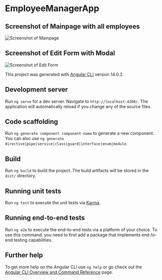 # EmployeeManagerApp

## Screenshot of Mainpage with all employees

![Screenshot of Mainpage](https://user-images.githubusercontent.com/87907988/180889475-994acf35-5fef-43c4-8cb9-c6855d72a182.png)

## Screenshot of Edit Form with Modal

![Screenshot of Edit Form](https://user-images.githubusercontent.com/87907988/180889941-234b74a3-ba1a-40f4-aadb-e21493c55435.png)

This project was generated with [Angular CLI](https://github.com/angular/angular-cli) version 14.0.2.

## Development server

Run `ng serve` for a dev server. Navigate to `http://localhost:4200/`. The application will automatically reload if you change any of the source files.

## Code scaffolding

Run `ng generate component component-name` to generate a new component. You can also use `ng generate directive|pipe|service|class|guard|interface|enum|module`.

## Build

Run `ng build` to build the project. The build artifacts will be stored in the `dist/` directory.

## Running unit tests

Run `ng test` to execute the unit tests via [Karma](https://karma-runner.github.io).

## Running end-to-end tests

Run `ng e2e` to execute the end-to-end tests via a platform of your choice. To use this command, you need to first add a package that implements end-to-end testing capabilities.

## Further help

To get more help on the Angular CLI use `ng help` or go check out the [Angular CLI Overview and Command Reference](https://angular.io/cli) page.
